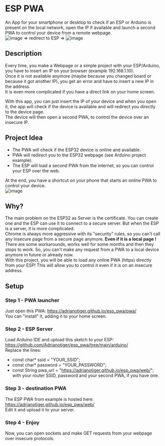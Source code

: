 # ESP PWA
 An App for your smartphone or desktop to check if an ESP or Arduino is present on the local network, open the IP if available and launch a second PWA to control your device from a remote webpage.  
 ![image](https://user-images.githubusercontent.com/7373079/223377531-0f753896-e954-4347-83a6-d037c5d4050c.png) => redirect to ESP => ![image](https://user-images.githubusercontent.com/7373079/223378939-6d52cd5b-8d0f-4b6b-af8e-5a8720306700.png)


 
 ## Description
 Every time, you make a Webpage or a simple project with your ESP/Arduino, you have to insert an IP on your browser (example 192.168.1.10).  
 Once it is not available anymore (maybe because you changed board or because it got another IP), you get an error and have to insert a new IP in the address.  
 It is even more complicated if you have a direct link on your home screen.  
 
 With this app, you can just insert the IP of your device and when you open it, the app will check if the device is available and will redirect you directly to the device page.  
 The device will then open a second PWA, to control the device over an insecure IP.
 
 ## Project Idea
 - The PWA will check if the ESP32 device is online and available.  
 - PWA will redirect you to the ESP32 webpage (see Arduino project example).  
 - The ESP will load a second PWA from the internet, so you can control your ESP over the web.  
 
 At the end, you have a shortcut on your phone that starts an online PWA to control your device.  
 ![image](https://user-images.githubusercontent.com/7373079/223396052-a07db029-e48f-4f0f-bfc1-464d3a946656.png)

 
 ## Why? 
 The main problem on the ESP32 as Server is the certificate. You can create one and the ESP can use it to connect to a secure server. But when the ESP is a server, it is more complicated.  
 Chrome is always more aggressive with its "security" rules, so you can't call any insecure page from a secure page anymore. **Even if it is a local page !**  
 There are some workarounds, works well for some months and then they stops to work. So, you can't make any request from a PWA to a local device anymore in future or already now.  
 With this project, you will be able to load any online PWA (https) directly from your ESP! This will allow you to control it even if it is on an insecure address.
 
## Setup
### Step 1 - PWA launcher
Just open this PWA: https://adrianotiger.github.io/esp_pwa/pwa/  
You can "install" it, adding it to your home screen.  

### Step 2 - ESP Server
Load Arduino IDE and upload this sketch to your ESP:  
https://github.com/Adrianotiger/esp_pwa/tree/main/arduino/  
Replace the lines:  
- const char* ssid = "YOUR_SSID";
- const char* password = "YOUR_PASSWORD";
- const String pwa_url = "https://adrianotiger.github.io/esp_pwa/web/";  
with your router SSID, password and your second PWA, if you have one.  

### Step 3 - destination PWA
The ESP PWA from example is hosted here: https://adrianotiger.github.io/esp_pwa/web/  
Edit it and upload it to your server.

### Step 4 - Enjoy
Now, you can open sockets and make GET requests from your webpage over insecure protocols.
